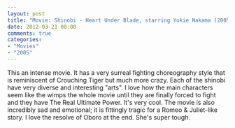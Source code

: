 ```yaml
---
layout: post
title: "Movie: Shinobi - Heart Under Blade, starring Yukie Nakama (2005)"
date: 2012-03-21 00:00
comments: true
categories:
- "Movies"
- "2005"
---
```


This an intense movie. It has a very surreal fighting choreography
style that is reminiscent of Crouching Tiger but much more
crazy. Each of the shinobi have very diverse and interesting
"arts". I love how the main characters seem like the wimps the
whole movie until they are finally forced to fight and they have
The Real Ultimate Power. It's very cool. The movie is also
incredibly sad and emotional; it is fittingly tragic for a Romeo &
Juliet-like story. I love the resolve of Oboro at the end. She's
super tough.
